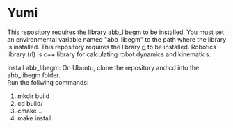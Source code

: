 # Yumi

This repository requires the library [abb_libegm](https://github.com/ros-industrial/abb_libegm) to be installed. You must set an environmental variable named "abb_libegm" to the path where the library is installed.
This repository requires the library [rl](https://github.com/roboticslibrary/rl) to be installed. Robotics library (rl) is c++ library for calculating robot dynamics and kinematics. 

Install abb_libegm:
On Ubuntu, clone the repository and cd into the abb_libegm folder.  
Run the follwing commands:
1) mkdir build
2) cd build/
3) cmake ..
4) make install
